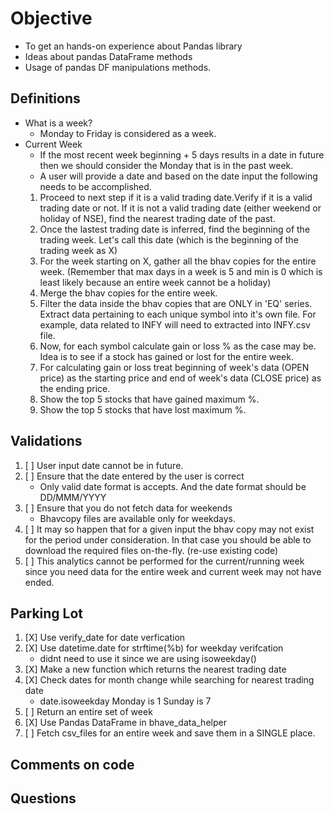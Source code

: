 # Objective
- To get an hands-on experience about Pandas library
- Ideas about pandas DataFrame methods
- Usage of pandas DF manipulations methods.

## Definitions
- What is a week?
    - Monday to Friday is considered as a week.
- Current Week
    - If the most recent week beginning + 5 days results in a date in future
      then we should consider the Monday that is in the past week.
    - A user will provide a date and based on the date input the following needs
      to be accomplished.
    1. Proceed to next step if it is a valid trading date.Verify if it is a
       valid trading date or not. If it is not a valid trading date (either
       weekend or holiday of NSE), find the nearest trading date of the past.
    2. Once the lastest trading date is inferred, find the beginning of the
       trading week. Let's call this date (which is the beginning of the
       trading week as X)
    3. For the week starting on X, gather all the bhav copies for the entire
       week. (Remember that max days in a week is 5 and min is 0 which is least
       likely because an entire week cannot be a holiday)
    4. Merge the bhav copies for the entire week.
    5. Filter the data inside the bhav copies that are ONLY in 'EQ' series. Extract
       data pertaining to each unique symbol into it's own file. For example,
       data related to INFY will need to extracted into INFY.csv file.
    6. Now, for each symbol calculate gain or loss % as the case may be. Idea is
       to see if a stock has gained or lost for the entire week.
    7. For calculating gain or loss treat beginning of week's data (OPEN price)
       as the starting price and end of week's data (CLOSE price) as the ending
       price.
    8. Show the top 5 stocks that have gained maximum %.
    9. Show the top 5 stocks that have lost maximum %.

## Validations
1. [ ] User input date cannot be in future.
2. [ ] Ensure that the date entered by the user is correct
    - Only valid date format is accepts. And the date format should be DD/MMM/YYYY
3. [ ] Ensure that you do not fetch data for weekends
    - Bhavcopy files are available only for weekdays.
4. [ ] It may so happen that for a given input the bhav copy may not exist for
   the period under consideration. In that case you should be able to download
   the required files on-the-fly. (re-use existing code)
5. [ ] This analytics cannot be performed for the current/running week since you
   need data for the entire week and current week may not have ended.

## Parking Lot
1. [X] Use verify_date for date verfication
2. [X] Use datetime.date for strftime(%b) for weekday verifcation
    - didnt need to use it since we are using isoweekday()
3. [X] Make a new function which returns the nearest trading date
4. [X] Check dates for month change while searching for nearest trading date
    - date.isoweekday Monday is 1 Sunday is 7 
5. [ ] Return an entire set of week
6. [X] Use Pandas DataFrame in bhave_data_helper
7. [ ] Fetch csv_files for an entire week and save them in a SINGLE place.

## Comments on code 


## Questions


